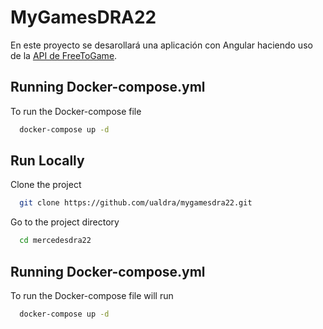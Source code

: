 # MyGamesDRA22

En este proyecto se desarollará una aplicación con Angular haciendo uso de la [API de FreeToGame](https://www.freetogame.com/api-doc).

## Running Docker-compose.yml

To run the Docker-compose file 

```bash
  docker-compose up -d
```

## Run Locally

Clone the project

```bash
  git clone https://github.com/ualdra/mygamesdra22.git
```

Go to the project directory

```bash
  cd mercedesdra22
```
## Running Docker-compose.yml

To run the Docker-compose file will run

```bash
  docker-compose up -d
```
